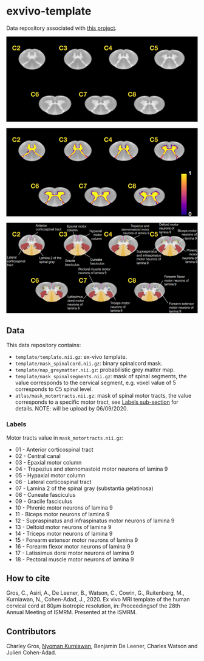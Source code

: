 # exvivo-template

Data repository associated with [this project](https://github.com/sct-pipeline/exvivo-template).

![template](https://github.com/sct-data/exvivo-template/raw/master/images/template.png)

![greymatter](https://github.com/sct-data/exvivo-template/raw/master/images/greymatter.png)

![motortracts](https://github.com/sct-data/exvivo-template/raw/master/images/motortracts.png)


## Data

This data repository contains:
- `template/template.nii.gz`: ex-vivo template.
- `template/mask_spinalcord.nii.gz`: binary spinalcord mask.
- `template/map_greymatter.nii.gz`: probabilistic grey matter map.
- `template/mask_spinalsegments.nii.gz`: mask of spinal segments, the value corresponds to the cervical segment, e.g. voxel value of 5 corresponds to C5 spinal level.
- `atlas/mask_motortracts.nii.gz`: mask of spinal motor tracts, the value corresponds to a specific motor tract, see [Labels sub-section](#labels) for details. NOTE: will be upload by 06/09/2020.

### Labels

Motor tracts value in `mask_motortracts.nii.gz`:
- 01 - Anterior corticospinal tract
- 02 - Central canal
- 03 - Epaxial motor column
- 04 - Trapezius and sternomastoid motor neurons of lamina 9
- 05 - Hypaxial motor column
- 06 - Lateral corticospinal tract
- 07 - Lamina 2 of the spinal gray (substantia gelatinosa)
- 08 - Cuneate fasciculus
- 09 - Gracile fasciculus
- 10 - Phrenic motor neurons of lamina 9
- 11 - Biceps motor neurons of lamina 9
- 12 - Supraspinatus and infraspinatus motor neurons of lamina 9
- 13 - Deltoid motor neurons of lamina 9
- 14 - Triceps motor neurons of lamina 9
- 15 - Forearm extensor motor neurons of lamina 9
- 16 - Forearm flexor motor neurons of lamina 9
- 17 - Latissimus dorsi motor neurons of lamina 9
- 18 - Pectoral muscle motor neurons of lamina 9

## How to cite
Gros, C., Asiri, A., De Leener, B., Watson, C., Cowin, G., Ruitenberg, M., Kurniawan, N., Cohen-Adad, J., 2020. Ex vivo MRI template of the human cervical cord at 80μm isotropic resolution, in: Proceedingsof the 28th Annual Meeting of ISMRM. Presented at the ISMRM.


## Contributors
Charley Gros, [Nyoman Kurniawan](https://cai.centre.uq.edu.au/profile/110/nyoman-kurniawan), Benjamin De Leener, Charles Watson and Julien Cohen-Adad.
